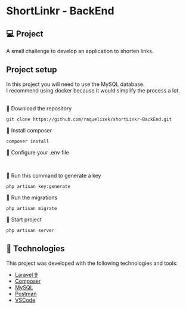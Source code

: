 # ShortLinkr - BackEnd

## 💻 Project
A small challenge to develop an application to shorten links.

## Project setup
In this project you will need to use the MySQL database. </br>
I recommend using docker because it would simplify the process a lot.</br></br>

📌 Download the repository
```
git clone https://github.com/raquelizek/shortLinkr-BackEnd.git
```

📌 Install composer
```
composer install
```

📌 Configure your .env file 

</br>

📌 Run this command to generate a key
```
php artisan key:generate
```

📌 Run the migrations
```
php artisan migrate
```

📌 Start project
```
php artisan server
```

## 🚀 Technologies



This project was developed with the following technologies and tools:

- [Laravel 9](https://laravel.com/docs/9.x)
- [Composer](https://laravel.com/docs/9.x)
- [MySQL](https://www.mysql.com)
- [Postman](https://www.postman.com/)
- [VSCode](https://code.visualstudio.com/https://aws.amazon.com/pt/s3)

<br>

